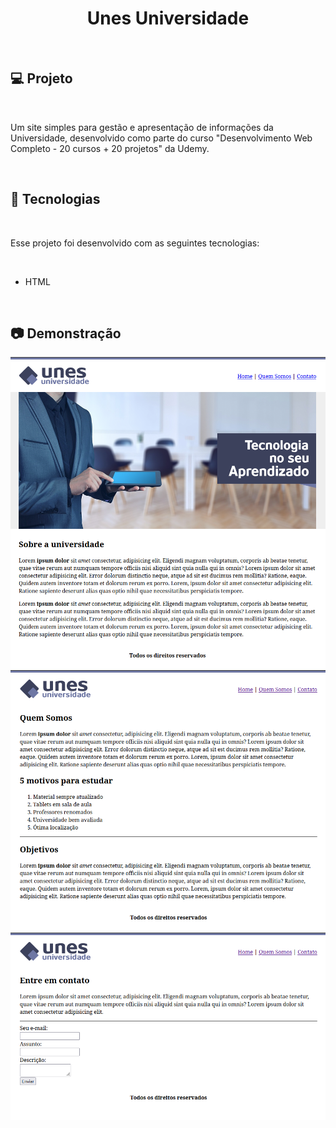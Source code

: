<h1 align="center">
   Unes Universidade
</h1>

<br>

## 💻 Projeto

<br>

Um site simples para gestão e apresentação de informações da Universidade, desenvolvido como parte do curso "Desenvolvimento Web Completo - 20 cursos + 20 projetos" da Udemy.

<br>

## 🚀 Tecnologias

<br>

Esse projeto foi desenvolvido com as seguintes tecnologias:

<br>

- HTML

<br>

## 📷 Demonstração

![Página inicial](assets/images/github/index.png)
![Quem Somos](assets/images/github/quem-somos.png)
![Página de Contato](assets/images/github/contato.png)
